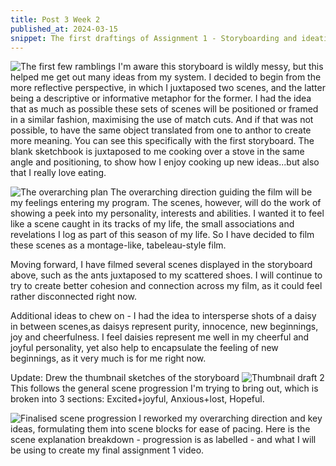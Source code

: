 ```yaml
---
title: Post 3 Week 2
published_at: 2024-03-15
snippet: The first draftings of Assignment 1 - Storyboarding and ideations
---
```


![The first few ramblings](/w02s1/w02s1_d1.jpeg)
I'm aware this storyboard is wildly messy, but this helped me get out many ideas from my system.
I decided to begin from the more reflective perspective, in which I juxtaposed two scenes, and the latter being a descriptive or informative metaphor for the former. I had the idea that as much as possible these sets of scenes will be positioned or framed in a similar fashion, maximising the use of match cuts. And if that was not possible, to have the same object translated from one to anthor to create more meaning.
You can see this specifically with the first storyboard. The blank sketchbook is juxtaposed to me cooking over a stove in the same angle and positioning, to show how I enjoy cooking up new ideas...but also that I really love eating.

![The overarching plan](/w02s1/w02s1_d1w1.jpg)
The overarching direction guiding the film will be my feelings entering my program. The scenes, however, will do the work of showing a peek into my personality, interests and abilities. I wanted it to feel like a scene caught in its tracks of my life, the small associations and revelations I log as part of this season of my life. So I have decided to film these scenes as a montage-like, tabeleau-style film.

Moving forward, I have filmed several scenes displayed in the storyboard above, such as the ants juxtaposed to my scattered shoes. I will continue to try to create better cohesion and connection across my film, as it could feel rather disconnected right now. 

Additional ideas to chew on - I had the idea to intersperse shots of a daisy in between scenes,as daisys represent purity, innocence, new beginnings, joy and cheerfulness. I feel daisies represent me well in my cheerful and joyful personality, yet also help to encapsulate the feeling of new beginnings, as it very much is for me right now. 

Update: Drew the thumbnail sketches of the storyboard
![Thumbnail draft 2](/w02s1/w02s1_d2.jpeg)
This follows the general scene progression I'm trying to bring out, which is broken into 3 sections: Excited+joyful, Anxious+lost, Hopeful.

![Finalised scene progression](/w02s1/w02s1_d2w2.jpeg)
I reworked my overarching direction and key ideas, formulating them into scene blocks for ease of pacing. 
Here is the scene explanation breakdown - progression is as labelled - and what I will be using to create my final assignment 1 video.